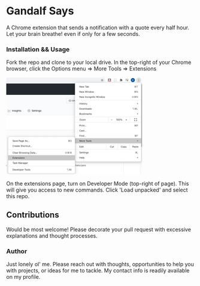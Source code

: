 # Gandalf Says

A Chrome extension that sends a notification with a quote every half hour. 
Let your brain breathe! even if only for a few seconds.

### Installation && Usage

Fork the repo and clone to your local drive. In the top-right of your Chrome browser, click the Options menu => More Tools => Extensions

<img src='./assets/directions.png' alt='Directions' width='363' />

On the extensions page, turn on Developer Mode (top-right of page). This will give you access to new commands.
Click 'Load unpacked' and select this repo.

## Contributions

Would be most welcome! Please decorate your pull request with excessive explanations and thought processes.

### Author

Just lonely ol' me. Please reach out with thoughts, opportunities to help you with projects, or ideas for me to tackle.
My contact info is readily available on my profile.
